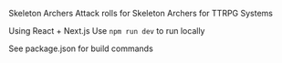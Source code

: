 Skeleton Archers
Attack rolls for Skeleton Archers for TTRPG Systems

Using React + Next.js
Use `npm run dev` to run locally

See package.json for build commands